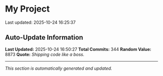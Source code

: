 # My Project


Last updated: 2025-10-24 16:25:37































































































































































































































































































































































































































































































































































































































































































































































## Auto-Update Information

**Last Updated:** 2025-10-24 16:50:27
**Total Commits:** 344
**Random Value:** 8873
**Quote:** _Shipping code like a boss._

---
_This section is automatically generated and updated._